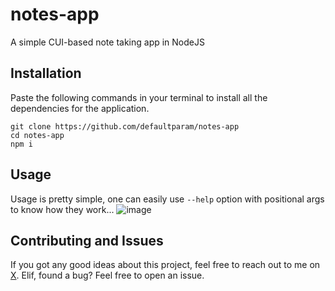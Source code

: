# notes-app
A simple CUI-based note taking app in NodeJS

## Installation
Paste the following commands in your terminal to install all the dependencies for the application.
```
git clone https://github.com/defaultparam/notes-app
cd notes-app
npm i
```
## Usage
Usage is pretty simple, one can easily use `--help` option with positional args to know how they work...
![image](https://user-images.githubusercontent.com/52860537/188939946-4bae1772-5ee5-4547-a064-905f55d8fce2.png)

## Contributing and Issues
If you got any good ideas about this project, feel free to reach out to me on [X](https://x.com/defaultparam). Elif, found a bug? Feel free to open an issue.
